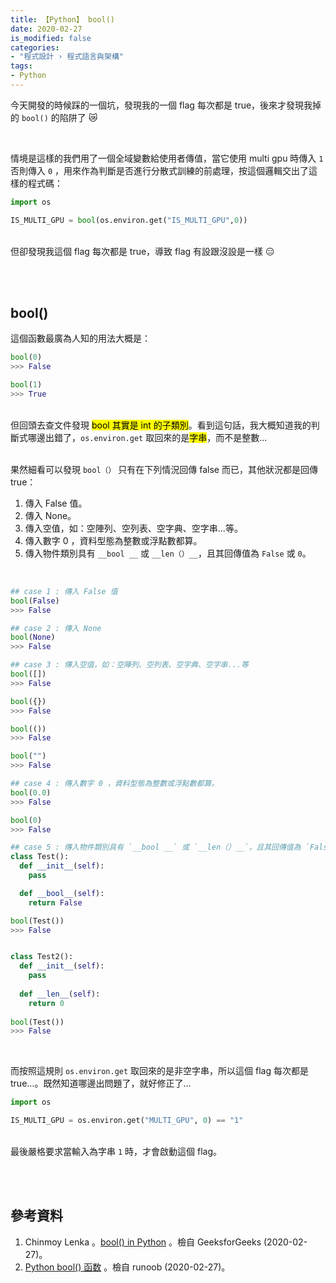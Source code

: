 ```yaml
---
title: 【Python】 bool()
date: 2020-02-27
is_modified: false
categories:
- "程式設計 › 程式語言與架構"
tags:
- Python
--- 
```


今天開發的時候踩的一個坑，發現我的一個 flag 每次都是 true，後來才發現我掉的 `bool()` 的陷阱了 :crying_cat_face: 
<!--more-->
<br> 

情境是這樣的我們用了一個全域變數給使用者傳值，當它使用 multi gpu 時傳入 `1` 否則傳入 `0` ，用來作為判斷是否進行分散式訓練的前處理，按這個邏輯交出了這樣的程式碼：

```python
import os

IS_MULTI_GPU = bool(os.environ.get("IS_MULTI_GPU",0))
```

<br> 但卻發現我這個 flag 每次都是 true，導致 flag 有設跟沒設是一樣 :expressionless:

<br><br> 

##  bool() 

這個函數最廣為人知的用法大概是：

```python
bool(0)
>>> False

bool(1)
>>> True
```

<br>但回頭去查文件發現 <mark>bool 其實是 int 的子類別</mark>。看到這句話，我大概知道我的判斷式哪邊出錯了，`os.environ.get` 取回來的是<mark>字串</mark>，而不是整數...


<br>果然細看可以發現 `bool（）` 只有在下列情況回傳 false 而已，其他狀況都是回傳 true：

1. 傳入 False 值。
2. 傳入 None。
3. 傳入空值，如：空陣列、空列表、空字典、空字串...等。
4. 傳入數字 0 ，資料型態為整數或浮點數都算。
5. 傳入物件類別具有 `__bool __` 或 `__len（）__`，且其回傳值為 `False` 或 `0`。

<br>

```python
## case 1 : 傳入 False 值
bool(False)
>>> False

## case 2 : 傳入 None
bool(None)
>>> False

## case 3 : 傳入空值，如：空陣列、空列表、空字典、空字串...等
bool([])
>>> False

bool({})
>>> False

bool(())
>>> False

bool("")
>>> False

## case 4 : 傳入數字 0 ，資料型態為整數或浮點數都算。
bool(0.0)
>>> False

bool(0)
>>> False

## case 5 : 傳入物件類別具有 `__bool __` 或 `__len（）__`，且其回傳值為 `False` 或 `0`
class Test():
  def __init__(self):
    pass

  def __bool__(self):
    return False

bool(Test())
>>> False


class Test2():
  def __init__(self):
    pass
         
  def __len__(self):
    return 0
         
bool(Test())
>>> False
```

<br> 

而按照這規則 `os.environ.get` 取回來的是非空字串，所以這個 flag 每次都是 true...。既然知道哪邊出問題了，就好修正了...

```python
import os

IS_MULTI_GPU = os.environ.get("MULTI_GPU", 0) == "1"
```
<br> 最後嚴格要求當輸入為字串 `1` 時，才會啟動這個 flag。

<br><br> 

## 參考資料 
1. Chinmoy Lenka 。[bool() in Python](https://www.geeksforgeeks.org/bool-in-python/) 。檢自 GeeksforGeeks (2020-02-27)。
2. [Python bool() 函数](https://www.runoob.com/python/python-func-bool.html) 。檢自 runoob (2020-02-27)。